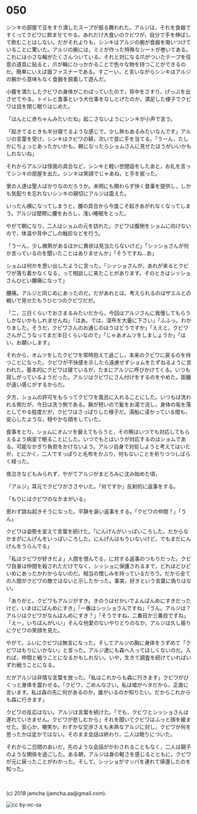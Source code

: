 # 050

シンキの部屋で豆をすり潰したスープが振る舞われた。アルジは，それを食器ですくってクビワに飲ませてやる。あれだけ大食いのクビワが，自分で手を伸ばして飲むことはしない。だがそれよりも，シンキはアルジの腕が食器を吸いつけていることに驚いた。アルジの腕には，ミミが作った特殊なシートが巻いてある。これには小さな輪がたくさんついている。それと対になる爪がついたテープを任意の道具に貼ると，爪が輪にひっかかることで色々な物を持つことができるのだ。簡単にいえば面ファスナーである。すごーい，と言いながらシンキはアルジの腕から意味もなく食器を脱着して遊んだ。  

小腹を満たしたクビワの身体がこわばっていたので，背中をさすり，げっぷを出させてやる。トイレと食事という大仕事をなしとげたのか，満足した様子でクビワは目を閉じ眠りはじめた。  

「ほんとに赤ちゃんみたいだね」起こさないようにシンキが小声で言う。  

「起きてるときも半分寝てるような感じで，少し熱もあるみたいなんです」アルジの言葉を受け，シンキはクビワの額，次いで首に手を当てる。「うーん，たしかにちょっとあったかいかも。朝になったらショムさんに見せたほうがいいかもしれないね」  

それからアルジは怪我の具合など，シンキと軽い世間話をしたあと，お礼を言ってシンキの部屋を出た。シンキは笑顔でじゃあね，と手を振った。  

里の人達は聖人ばかりなのだろうか。未明にも関わらず快く食事を提供し，しかも気配りを忘れないシンキの親切にアルジは震えた。  

いったん横になってしまうと，腰の具合から今度こそ起きあがれなくなってしまう。アルジは壁際に腰をおろし，浅い睡眠をとった。  

やがて朝になり，二人はショムの元を訪れた。クビワは腹側をショムに向けないので，体温や背中ごしの触診などを行う。  

「うーん，少し微熱があるほかに異状は見当たらないけど」「シッショさんが何か言っているのを聞いたことはありませんか」「そうですね…あ」  

ショムは何かを思い出したように言った。「シッショさんが，あれが来るとクビワが落ち着かなくなる，って相談しに来たことがあります。そのときはシッショさんひどい腰痛になって」  

腰痛。アルジと同じめにあったのだ。だがあれとは。考えられるのはザエルとの戦いで見せたもうひとつのクビワだが。  

「二，三日くらいでおさまるみたいだから，今回はアルジさんに我慢してもらうしかないかもしれませんね」「はあ。では，湿布を大量に下さい」「ふふっ。わかりました。そうだ，クビワさんのお通じのほうはどうですか」「ええと，クビワさんがこうなってまだ半日くらいなので」「じゃあオムツをしましょうか」「はい，お願いします」  

それから，オムツをしたクビワを常時抱えて過ごし，本来のクビワに戻るのを待つことになった。クビワが不快感を示したら遠慮せずショムをたずねるように言われた。基本的にクビワは寝ているが，たまにアルジに呼びかけてくる。いつも寂しがっているようだった。アルジはクビワにさん付けをするのをやめた。距離が遠い感じがするからだ。  

夕方，ショムの許可をもらってクビワを風呂に入れることにした。いつもは洗われる側だが，今日は洗う側である。腕が短いので髪をお湯で流し，身体の垢を落としてやる程度だが，クビワはさっぱりした様子だ。湯船に浸かっている間も，安心したような，穏やかな顔をしていた。  

食事をとり，ショムにオムツを替えてもらうと，その晩はいつでも対応してもらえるよう病室で眠ることにした。いつでもとはいうが対応するのはショムである。可能なかぎり負担をかけないよう，アルジ自身で対処しようと考えてはいたが，とにかく，二人ですっぽりと毛布をかぶり，何もないことを祈りつつしばらく経った。  

夜泣きなどもみられず，やがてアルジがまどろみに沈み始めた頃，  

「アルジ」耳元でクビワがささやいた。「何ですか」反射的に返事をする。  

「もりにはクビワのなかまがいる」  

思わず跳ね起きそうになった。平静を装い返事をする。「クビワの仲間？」「うん」  

クビワは姿勢を変えて言葉を続けた。「にんげんがいっぱいころした。だからなかまがにんげんをいっぱいころした。にんげんはもういないけど，でもまだにんげんをうらんでる」  

「私はクビワが好きだよ」人間を恨んでる，に対する返事のつもりだった。クビワ自身は仲間を殺されただけでなく，シッショに保護されるまで，どれほどひどいめにあったかわからないのだ。相当の憎しみを持っているだろう。だから全ての人間がクビワの敵ではないと示したかった。事実，好きという言葉に偽りはない。  

「ありがと。クビワもアルジがすき。きのうはせかいでよんばんめにすきだったけど，いまはにばんめにすき」「一番はシッショさんですね」「うん。アルジは？アルジはクビワがなんばんめにすき？」「そうですね，二番目か三番目ですね」「えー，いちばんがいい」そんな他愛のないやりとりのなか，アルジは久し振りにクビワの笑顔を見た。  

やがて，ふいにクビワは無言になった。そしてアルジの胸に身体をうずめて「クビワはもりにいかない」と言った。アルジ達にも森へ入ってほしくないのだ。入れば，仲間と戦うことになるかもしれない。いや，生きて調査を続けていればいずれ戦うことになる。  

だがアルジは非情な言葉を放った。「私はこれからも森に行きます」クビワがびくっと身体を震わせる。「クビワ，ごめんなさい。私は嘘がヘタだから，正直に言います。私は森の先に何があるのか，誰がいるのか知りたい。だからこれからも森に行きます」  

クビワの反応はない。アルジは言葉を続けた。「でも，クビワとシッショさんは連れていきません。クビワが悲しむから」それを聞いてクビワはふっと顔を緩ませた。安心か，嘲笑か。わずかな交渉さえも未熟なアルジに対し，クビワが何を思ったかは定かではない。そのまま会話は終わり，二人は眠りについた。  

それから二日間のあいだ，先のような会話がかわされることもなく，二人は親子のような関係を過ごした。ある朝，アルジは身の軽さを感じるとともに，クビワが元に戻ったことがわかった。そして，シッショがマッパを連れて帰還したのを知った。  

<br>  
<br>  
(c) 2018 jamcha (jamcha.aa@gmail.com).  

![cc by-nc-sa](http://i.creativecommons.org/l/by-nc-sa/4.0/88x31.png)

